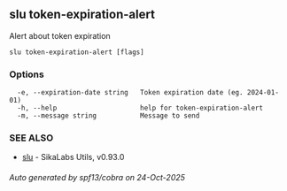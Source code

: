 ## slu token-expiration-alert

Alert about token expiration

```
slu token-expiration-alert [flags]
```

### Options

```
  -e, --expiration-date string   Token expiration date (eg. 2024-01-01)
  -h, --help                     help for token-expiration-alert
  -m, --message string           Message to send
```

### SEE ALSO

* [slu](slu.md)	 - SikaLabs Utils, v0.93.0

###### Auto generated by spf13/cobra on 24-Oct-2025
